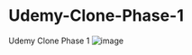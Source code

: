 # Udemy-Clone-Phase-1
Udemy Clone Phase 1
![image](https://user-images.githubusercontent.com/64507869/185768485-0e42657c-55b9-40f8-9d4b-47563fa0df73.png)
